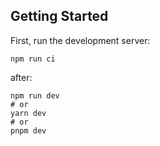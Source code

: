 ## Getting Started

First, run the development server:
```
npm run ci
```
after:
```
npm run dev
# or
yarn dev
# or
pnpm dev
```
